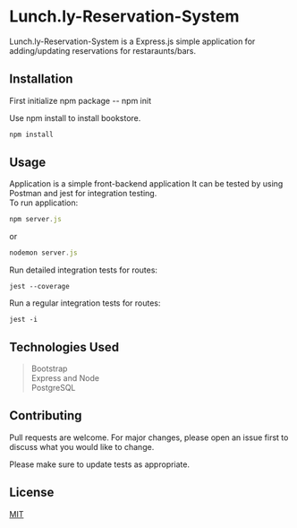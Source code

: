# Lunch.ly-Reservation-System

Lunch.ly-Reservation-System is a Express.js simple application for adding/updating reservations for restaraunts/bars.

## Installation

First initialize npm package -- npm init

Use npm install to install bookstore.

```bash
npm install
```

## Usage

Application is a simple front-backend application 
It can be tested by using Postman and jest for integration testing.  
To run application:
```js
npm server.js
```
or
```js
nodemon server.js
```

Run detailed integration tests for routes:
```
jest --coverage
```
Run a regular integration tests for routes:
```
jest -i
```

## Technologies Used

> Bootstrap    
> Express and Node   
> PostgreSQL  


## Contributing
Pull requests are welcome. For major changes, please open an issue first to discuss what you would like to change.

Please make sure to update tests as appropriate.

## License
[MIT](https://choosealicense.com/licenses/mit/)
